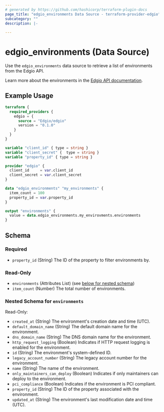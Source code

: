 ```yaml
---
# generated by https://github.com/hashicorp/terraform-plugin-docs
page_title: "edgio_environments Data Source - terraform-provider-edgio"
subcategory: ""
description: |-
  
---
```


# edgio_environments (Data Source)

Use the `edgio_environments` data source to retrieve a list of environments from the Edgio API.

Learn more about the environments in the [Edgio API documentation](https://docs.edg.io/applications/v7/basics/environments).

## Example Usage

```terraform
terraform {
  required_providers {
    edgio = {
      source = "Edgio/edgio"
      version = "0.1.0"
    }
  }
}

variable "client_id" { type = string }
variable "client_secret" {  type = string }
variable "property_id" { type = string }

provider "edgio" {
  client_id     = var.client_id
  client_secret = var.client_secret
}

data "edgio_environments" "my_environments" {
  item_count = 100
  property_id = var.property_id
}

output "environments" {
  value = data.edgio_environments.my_envirovments.environments
}
```

<!-- schema generated by tfplugindocs -->
## Schema

### Required

- `property_id` (String) The ID of the property to filter environments by.

### Read-Only

- `environments` (Attributes List) (see [below for nested schema](#nestedatt--environments))
- `item_count` (Number) The total number of environments.

<a id="nestedatt--environments"></a>
### Nested Schema for `environments`

Read-Only:

- `created_at` (String) The environment's creation date and time (UTC).
- `default_domain_name` (String) The default domain name for the environment.
- `dns_domain_name` (String) The DNS domain name for the environment.
- `http_request_logging` (Boolean) Indicates if HTTP request logging is enabled for the environment.
- `id` (String) The environment's system-defined ID.
- `legacy_account_number` (String) The legacy account number for the environment.
- `name` (String) The name of the environment.
- `only_maintainers_can_deploy` (Boolean) Indicates if only maintainers can deploy to the environment.
- `pci_compliance` (Boolean) Indicates if the environment is PCI compliant.
- `property_id` (String) The ID of the property associated with the environment.
- `updated_at` (String) The environment's last modification date and time (UTC).